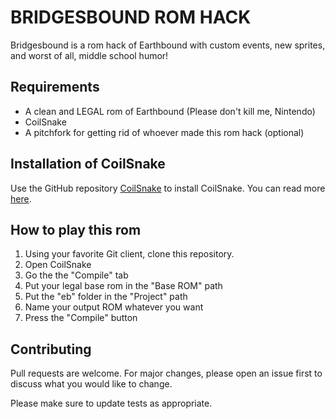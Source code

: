 # BRIDGESBOUND ROM HACK

Bridgesbound is a rom hack of Earthbound with custom events, new sprites, and worst of all, middle school humor!

## Requirements
* A clean and LEGAL rom of Earthbound (Please don't kill me, Nintendo)
* CoilSnake
* A pitchfork for getting rid of whoever made this rom hack (optional)

## Installation of CoilSnake

Use the GitHub repository [CoilSnake](https://github.com/pk-hack/CoilSnake) to install CoilSnake. You can read more [here](https://github.com/pk-hack/CoilSnake/blob/master/DEVELOPMENT.md).

### 

## How to play this rom

1. Using your favorite Git client, clone this repository.
2. Open CoilSnake
3. Go the the "Compile" tab
4. Put your legal base rom in the "Base ROM" path
5. Put the "eb" folder in the "Project" path
5. Name your output ROM whatever you want
6. Press the "Compile" button

## Contributing

Pull requests are welcome. For major changes, please open an issue first
to discuss what you would like to change.

Please make sure to update tests as appropriate.
